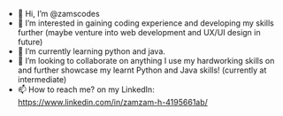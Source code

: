 - 👋 Hi, I’m @zamscodes
- 👀 I’m interested in gaining coding experience and developing my skills further (maybe venture into web development and UX/UI design in future)
- 🌱 I’m currently learning python and java.
- 💞️ I’m looking to collaborate on anything I use my hardworking skills on and further showcase my learnt Python and Java skills! (currently at intermediate)
- 📫 How to reach me? on my LinkedIn: https://www.linkedin.com/in/zamzam-h-4195661ab/

<!---
zamscodes/zamscodes is a ✨ special ✨ repository because its `README.md` (this file) appears on your GitHub profile.
You can click the Preview link to take a look at your changes.
--->
